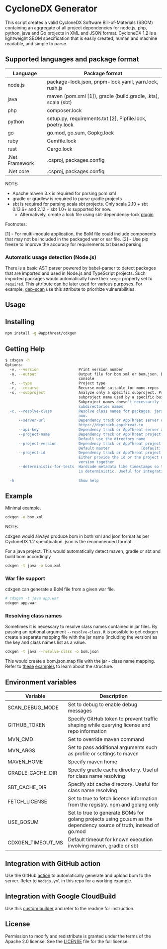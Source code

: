 # CycloneDX Generator

This script creates a valid CycloneDX Software Bill-of-Materials (SBOM) containing an aggregate of all project dependencies for node.js, php, python, java and Go projects in XML and JSON format. CycloneDX 1.2 is a lightweight SBOM specification that is easily created, human and machine readable, and simple to parse.

## Supported languages and package format

| Language       | Package format                                                |
| -------------- | ------------------------------------------------------------- |
| node.js        | package-lock.json, pnpm-lock.yaml, yarn.lock, rush.js         |
| java           | maven (pom.xml [1]), gradle (build.gradle, .kts), scala (sbt) |
| php            | composer.lock                                                 |
| python         | setup.py, requirements.txt [2], Pipfile.lock, poetry.lock     |
| go             | go.mod, go.sum, Gopkg.lock                                    |
| ruby           | Gemfile.lock                                                  |
| rust           | Cargo.lock                                                    |
| .Net Framework | .csproj, packages.config                                      |
| .Net core      | .csproj, packages.config                                      |

NOTE:

- Apache maven 3.x is required for parsing pom.xml
- gradle or gradlew is required to parse gradle projects
- sbt is required for parsing scala sbt projects. Only scala 2.10 + sbt 0.13.6+ and 2.12 + sbt 1.0+ is supported for now.
  - Alternatively, create a lock file using sbt-dependency-lock [plugin](https://github.com/stringbean/sbt-dependency-lock)

Footnotes:

[1] - For multi-module application, the BoM file could include components that may not be included in the packaged war or ear file.
[2] - Use pip freeze to improve the accuracy for requirements.txt based parsing.

### Automatic usage detection (Node.js)

There is a basic AST parser powered by babel-parser to detect packages that are imported and used in Node.js and TypeScript projects. Such imported packages would automatically have their `scope` property set to `required`. This attribute can be later used for various purposes. For example, [dep-scan](https://github.com/appthreat/dep-scan) use this attribute to prioritize vulnerabilities.

## Usage

## Installing

```bash
npm install -g @appthreat/cdxgen
```

## Getting Help

```bash
$ cdxgen -h
Options:
  -v, --version                  Print version number                  [boolean]
  -o, --output                   Output file for bom.xml or bom.json. Default
                                 console
  -t, --type                     Project type
  -r, --recurse                  Recurse mode suitable for mono-repos  [boolean]
  -s, --subproject               Analyze only a specific subproject. Provide a
                                 subproject name used by a specific build tool.
                                 Subproject names doesn't necessarily follow
                                 subdirectories names
  -c, --resolve-class            Resolve class names for packages. jars only for
                                 now.                                  [boolean]
      --server-url               Dependency track or AppThreat server url. Eg:
                                 https://deptrack.appthreat.io
      --api-key                  Dependency track or AppThreat server api key
      --project-name             Dependency track or AppThreat project name.
                                 Default use the directory name
      --project-version          Dependency track or AppThreat project version.
                                 Default master              [default: "master"]
      --project-id               Dependency track or AppThreat project id.
                                 Either provide the id or the project name and
                                 version together
      --deterministic-for-tests  Hardcode metadata like timestamps so the output
                                 is deterministic. Useful for integration tests
                                                                       [boolean]
  -h                             Show help                             [boolean]
```

## Example

Minimal example.

```bash
cdxgen -o bom.xml
```

NOTE:

cdxgen would always produce bom in both xml and json format as per CycloneDX 1.2 specification. json is the recommended format.

For a java project. This would automatically detect maven, gradle or sbt and build bom accordingly

```bash
cdxgen -t java -o bom.xml
```

### War file support

cdxgen can generate a BoM file from a given war file.

```bash
# cdxgen -t java app.war
cdxgen app.war
```

### Resolving class names

Sometimes it is necessary to resolve class names contained in jar files. By passing an optional argument `--resolve-class`, it is possible to get cdxgen create a separate mapping file with the jar name (including the version) as the key and class names list as a value.

```bash
cdxgen -t java --resolve-class -o bom.json
```

This would create a bom.json.map file with the jar - class name mapping. Refer to [these](test/data/bom-maven.json.map) [examples](test/data/bom-gradle.json.map) to learn about the structure.

## Environment variables

| Variable          | Description                                                                                                        |
| ----------------- | ------------------------------------------------------------------------------------------------------------------ |
| SCAN_DEBUG_MODE   | Set to debug to enable debug messages                                                                              |
| GITHUB_TOKEN      | Specify GitHub token to prevent traffic shaping while querying license and repo information                        |
| MVN_CMD           | Set to override maven command                                                                                      |
| MVN_ARGS          | Set to pass additional arguments such as profile or settings to maven                                              |
| MAVEN_HOME        | Specify maven home                                                                                                 |
| GRADLE_CACHE_DIR  | Specify gradle cache directory. Useful for class name resolving                                                    |
| SBT_CACHE_DIR     | Specify sbt cache directory. Useful for class name resolving                                                       |
| FETCH_LICENSE     | Set to true to fetch license information from the registry. npm and golang only                                    |
| USE_GOSUM         | Set to true to generate BOMs for golang projects using go.sum as the dependency source of truth, instead of go.mod |
| CDXGEN_TIMEOUT_MS | Default timeout for known execution involving maven, gradle or sbt                                                 |

## Integration with GitHub action

Use the GitHub [action](https://github.com/AppThreat/cdxgen-action) to automatically generate and upload bom to the server. Refer to `nodejs.yml` in this repo for a working example.

## Integration with Google CloudBuild

Use this [custom builder](https://github.com/CloudBuildr/google-custom-builders/tree/master/cdxgen) and refer to the readme for instruction.

## License

Permission to modify and redistribute is granted under the terms of the Apache 2.0 license. See the [LICENSE] file for the full license.

[license]: https://github.com/AppThreat/cdxgen/blob/master/LICENSE
